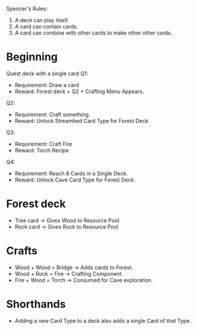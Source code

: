 Spencer's Rules:

1. A deck can play itself.
2. A card can contain cards.
3. A card can combine with other cards to make other other cards.

# Beginning

Quest deck with a single card
Q1:

- Requirement: Draw a card
- Reward: Forest deck + Q2 + Crafting Menu Appears.

Q2:

- Requirement: Craft something.
- Reward: Unlock Streambed Card Type for Forest Deck

Q3:

- Requirement: Craft Fire
- Reward: Torch Recipe

Q4:

- Requirement: Reach 8 Cards in a Single Deck.
- Reward: Unlock Cave Card Type for Forest Deck.

# Forest deck

- Tree card -> Gives Wood to Resource Pool
- Rock card -> Gives Rock to Resource Pool

# Crafts

- Wood + Wood = Bridge -> Adds cards to Forest.
- Wood + Rock = Fire -> Crafting Component.
- Fire + Wood = Torch -> Consumed for Cave exploration.

# Shorthands

- Adding a new Card Type to a deck also adds a single Card of that Type.
